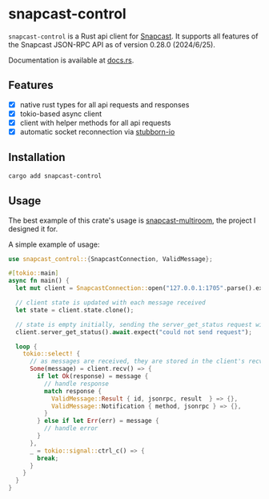 # snapcast-control

`snapcast-control` is a Rust api client for [Snapcast](https://github.com/badaix/snapcast). It supports all features of the Snapcast JSON-RPC API as of version 0.28.0 (2024/6/25).

Documentation is available at [docs.rs](https://docs.rs/snapcast-control).

## Features

- [x] native rust types for all api requests and responses
- [x] tokio-based async client
- [x] client with helper methods for all api requests
- [x] automatic socket reconnection via [stubborn-io](https://github.com/craftytrickster/stubborn-io)

## Installation

```sh
cargo add snapcast-control
```

## Usage

The best example of this crate's usage is [snapcast-multiroom](https://github.com/JoeyEamigh/snapcast-multiroom), the project I designed it for.

A simple example of usage:

```rust
use snapcast_control::{SnapcastConnection, ValidMessage};

#[tokio::main]
async fn main() {
  let mut client = SnapcastConnection::open("127.0.0.1:1705".parse().expect("could not parse socket address")).await;

  // client state is updated with each message received
  let state = client.state.clone();

  // state is empty initially, sending the server_get_status request will populate it
  client.server_get_status().await.expect("could not send request");

  loop {
    tokio::select! {
      // as messages are received, they are stored in the client's recv buffer
      Some(message) = client.recv() => {
        if let Ok(response) = message {
          // handle response
          match response {
            ValidMessage::Result { id, jsonrpc, result  } => {},
            ValidMessage::Notification { method, jsonrpc } => {},
          }
        } else if let Err(err) = message {
          // handle error
        }
      },
      _ = tokio::signal::ctrl_c() => {
        break;
      }
    }
  }
}
```

